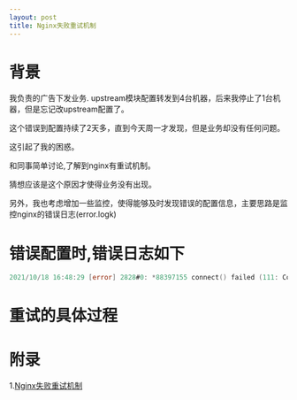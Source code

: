 ```yaml
---
layout: post
title: Nginx失败重试机制
---
```


# 背景
我负责的广告下发业务. upstream模块配置转发到4台机器，后来我停止了1台机器，但是忘记改upstream配置了。

这个错误到配置持续了2天多，直到今天周一才发现，但是业务却没有任何问题。

这引起了我的困惑。

和同事简单讨论,了解到nginx有重试机制。

猜想应该是这个原因才使得业务没有出现。

另外，我也考虑增加一些监控，使得能够及时发现错误的配置信息，主要思路是监控nginx的错误日志(error.logk)

# 错误配置时,错误日志如下

```go
2021/10/18 16:48:29 [error] 2828#0: *88397155 connect() failed (111: Connection refused) while connecting to upstream, client: 49.7.38.70, server: open.aplum.com, request: "GET /adds/weibo-notify?微博广告监测链接", host: "xxx.xxx.com"
```

# 重试的具体过程

# 附录
1.[Nginx失败重试机制](https://zhuanlan.zhihu.com/p/127959800)
